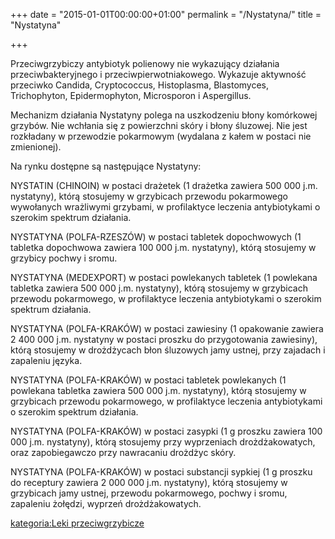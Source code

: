 +++
date = "2015-01-01T00:00:00+01:00"
permalink = "/Nystatyna/"
title = "Nystatyna"

+++

Przeciwgrzybiczy antybiotyk polienowy nie wykazujący działania przeciwbakteryjnego i przeciwpierwotniakowego. Wykazuje aktywność przeciwko Candida, Cryptococcus, Histoplasma, Blastomyces, Trichophyton, Epidermophyton, Microsporon i Aspergillus.

Mechanizm działania Nystatyny polega na uszkodzeniu błony komórkowej grzybów. Nie wchłania się z powierzchni skóry i błony śluzowej. Nie jest rozkładany w przewodzie pokarmowym (wydalana z kałem w postaci nie zmienionej).

Na rynku dostępne są następujące Nystatyny:

NYSTATIN (CHINOIN) w postaci drażetek (1 drażetka zawiera 500 000 j.m. nystatyny), którą stosujemy w grzybicach przewodu pokarmowego wywołanych wrażliwymi grzybami, w profilaktyce leczenia antybiotykami o szerokim spektrum działania.

NYSTATYNA (POLFA-RZESZÓW) w postaci tabletek dopochwowych (1 tabletka dopochwowa zawiera 100 000 j.m. nystatyny), którą stosujemy w grzybicy pochwy i sromu.

NYSTATYNA (MEDEXPORT) w postaci powlekanych tabletek (1 powlekana tabletka zawiera 500 000 j.m. nystatyny), którą stosujemy w grzybicach przewodu pokarmowego, w profilaktyce leczenia antybiotykami o szerokim spektrum działania.

NYSTATYNA (POLFA-KRAKÓW) w postaci zawiesiny (1 opakowanie zawiera 2 400 000 j.m. nystatyny w postaci proszku do przygotowania zawiesiny), którą stosujemy w drożdżycach błon śluzowych jamy ustnej, przy zajadach i zapaleniu języka.

NYSTATYNA (POLFA-KRAKÓW) w postaci tabletek powlekanych (1 powlekana tabletka zawiera 500 000 j.m. nystatyny), którą stosujemy w grzybicach przewodu pokarmowego, w profilaktyce leczenia antybiotykami o szerokim spektrum działania.

NYSTATYNA (POLFA-KRAKÓW) w postaci zasypki (1 g proszku zawiera 100 000 j.m. nystatyny), którą stosujemy przy wyprzeniach drożdżakowatych, oraz zapobiegawczo przy nawracaniu drożdżyc skóry.

NYSTATYNA (POLFA-KRAKÓW) w postaci substancji sypkiej (1 g proszku do receptury zawiera 2 000 000 j.m. nystatyny), którą stosujemy w grzybicach jamy ustnej, przewodu pokarmowego, pochwy i sromu, zapaleniu żołędzi, wyprzeń drożdżakowatych.

[kategoria:Leki przeciwgrzybicze](/atopedia/kategoria:Leki_przeciwgrzybicze "wikilink")